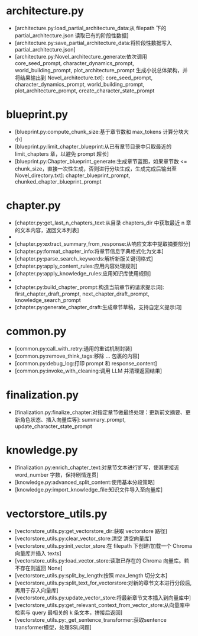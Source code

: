 # architecture.py
* [architecture.py:load_partial_architecture_data:从 filepath 下的 partial_architecture.json 读取已有的阶段性数据]
* [architecture.py:save_partial_architecture_data:将阶段性数据写入 partial_architecture.json]
* [architecture.py:Novel_architecture_generate:依次调用 core_seed_prompt, character_dynamics_prompt, world_building_prompt, plot_architecture_prompt 生成小说总体架构，并将结果输出到 Novel_architecture.txt]: core_seed_prompt, character_dynamics_prompt, world_building_prompt, plot_architecture_prompt, create_character_state_prompt

# blueprint.py
* [blueprint.py:compute_chunk_size:基于章节数和 max_tokens 计算分块大小]
* [blueprint.py:limit_chapter_blueprint:从已有章节目录中只取最近的 limit_chapters 章，以避免 prompt 超长]
* [blueprint.py:Chapter_blueprint_generate:生成章节蓝图，如果章节数 <= chunk_size，直接一次性生成，否则进行分块生成，生成完成后输出至 Novel_directory.txt]: chapter_blueprint_prompt, chunked_chapter_blueprint_prompt

# chapter.py
* [chapter.py:get_last_n_chapters_text:从目录 chapters_dir 中获取最近 n 章的文本内容，返回文本列表]
* [chapter.py:summarize_recent_chapters:根据前三章内容生成当前章节的精准摘要]: summarize_recent_chapters_prompt
* [chapter.py:extract_summary_from_response:从响应文本中提取摘要部分]
* [chapter.py:format_chapter_info:将章节信息字典格式化为文本]
* [chapter.py:parse_search_keywords:解析新版关键词格式]
* [chapter.py:apply_content_rules:应用内容处理规则]
* [chapter.py:apply_knowledge_rules:应用知识库使用规则]
* [chapter.py:get_filtered_knowledge_context:优化后的知识过滤处理]: knowledge_filter_prompt
* [chapter.py:build_chapter_prompt:构造当前章节的请求提示词]: first_chapter_draft_prompt, next_chapter_draft_prompt, knowledge_search_prompt
* [chapter.py:generate_chapter_draft:生成章节草稿，支持自定义提示词]

# common.py
* [common.py:call_with_retry:通用的重试机制封装]
* [common.py:remove_think_tags:移除 <think>...</think> 包裹的内容]
* [common.py:debug_log:打印 prompt 和 response_content]
* [common.py:invoke_with_cleaning:调用 LLM 并清理返回结果]

# finalization.py
* [finalization.py:finalize_chapter:对指定章节做最终处理：更新前文摘要、更新角色状态、插入向量库等]: summary_prompt, update_character_state_prompt

# knowledge.py
* [finalization.py:enrich_chapter_text:对章节文本进行扩写，使其更接近 word_number 字数，保持剧情连贯]
* [knowledge.py:advanced_split_content:使用基本分段策略]
* [knowledge.py:import_knowledge_file:知识文件导入至向量库]

# vectorstore_utils.py
* [vectorstore_utils.py:get_vectorstore_dir:获取 vectorstore 路径]
* [vectorstore_utils.py:clear_vector_store:清空 清空向量库]
* [vectorstore_utils.py:init_vector_store:在 filepath 下创建/加载一个 Chroma 向量库并插入 texts]
* [vectorstore_utils.py:load_vector_store:读取已存在的 Chroma 向量库。若不存在则返回 None]
* [vectorstore_utils.py:split_by_length:按照 max_length 切分文本]
* [vectorstore_utils.py:split_text_for_vectorstore:对新的章节文本进行分段后,再用于存入向量库]
* [vectorstore_utils.py:update_vector_store:将最新章节文本插入到向量库中]
* [vectorstore_utils.py:get_relevant_context_from_vector_store:从向量库中检索与 query 最相关的 k 条文本，拼接后返回]
* [vectorstore_utils.py:_get_sentence_transformer:获取sentence transformer模型，处理SSL问题]